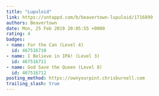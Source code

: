 ```yaml
---
title: "Lupuloid"
link: https://untappd.com/b/beavertown-lupuloid/1716899
authors: Beavertown
date: Mon, 25 Feb 2019 20:05:55 +0000
rating: 4
badges:
- name: For the Can (Level 4)
  id: 467516710
- name: I Believe in IPA! (Level 3)
  id: 467516711
- name: God Save the Queen (Level 8)
  id: 467516712
posting_method: https://ownyourpint.chrisburnell.com
trailing_slash: true
---
```

